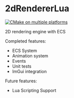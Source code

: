# 2dRendererLua

[![CMake on multiple platforms](https://github.com/olesgedz/2dRendererLua/actions/workflows/cmake-multi-platform.yml/badge.svg?branch=master)](https://github.com/olesgedz/2dRendererLua/actions/workflows/cmake-multi-platform.yml)

2D rendering engine with ECS

Completed features:

- ECS System
- Animation system
- Events
- Unit tests
- ImGui integration

Future features:

- Lua Scripting Support 
